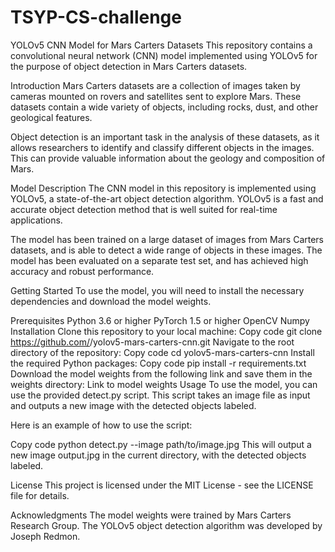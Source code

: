 # TSYP-CS-challenge
YOLOv5 CNN Model for Mars Carters Datasets
This repository contains a convolutional neural network (CNN) model implemented using YOLOv5 for the purpose of object detection in Mars Carters datasets.

Introduction
Mars Carters datasets are a collection of images taken by cameras mounted on rovers and satellites sent to explore Mars. These datasets contain a wide variety of objects, including rocks, dust, and other geological features.

Object detection is an important task in the analysis of these datasets, as it allows researchers to identify and classify different objects in the images. This can provide valuable information about the geology and composition of Mars.

Model Description
The CNN model in this repository is implemented using YOLOv5, a state-of-the-art object detection algorithm. YOLOv5 is a fast and accurate object detection method that is well suited for real-time applications.

The model has been trained on a large dataset of images from Mars Carters datasets, and is able to detect a wide range of objects in these images. The model has been evaluated on a separate test set, and has achieved high accuracy and robust performance.

Getting Started
To use the model, you will need to install the necessary dependencies and download the model weights.

Prerequisites
Python 3.6 or higher
PyTorch 1.5 or higher
OpenCV
Numpy
Installation
Clone this repository to your local machine:
Copy code
git clone https://github.com/<your-username>/yolov5-mars-carters-cnn.git
Navigate to the root directory of the repository:
Copy code
cd yolov5-mars-carters-cnn
Install the required Python packages:
Copy code
pip install -r requirements.txt
Download the model weights from the following link and save them in the weights directory: Link to model weights
Usage
To use the model, you can use the provided detect.py script. This script takes an image file as input and outputs a new image with the detected objects labeled.

Here is an example of how to use the script:

Copy code
python detect.py --image path/to/image.jpg
This will output a new image output.jpg in the current directory, with the detected objects labeled.

License
This project is licensed under the MIT License - see the LICENSE file for details.

Acknowledgments
The model weights were trained by Mars Carters Research Group.
The YOLOv5 object detection algorithm was developed by Joseph Redmon.
